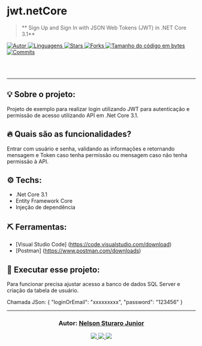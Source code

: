 ﻿# jwt.netCore

> ** Sign Up and Sign In with JSON Web Tokens (JWT) in .NET Core 3.1**

<a href="https://github.com/nelsonstj">
  <img alt="Autor" src="https://img.shields.io/badge/autor-Nelson%20Sturaro%20Junior-004400?style=flat-square">
</a>

<a href="#">
  <img alt="Linguagens" src="https://img.shields.io/github/languages/count/nelsonstj/jwt.netCore?color=004400&style=flat-square">
</a>

<a href="https://github.com/nelsonstj/jwt.netCore/stargazers">
  <img alt="Stars" src="https://img.shields.io/github/stars/nelsonstj/jwt.netCore?color=004400&style=flat-square">
</a>

<a href="https://github.com/nelsonstj/jwt.netCore/network/members">
  <img alt="Forks" src="https://img.shields.io/github/forks/nelsonstj/jwt.netCore?color=004400&style=flat-square">
</a>

<a href="#">
  <img alt="Tamanho do código em bytes" src="https://img.shields.io/github/languages/code-size/nelsonstj/jwt.netCore?color=004400&style=flat-square">
</a>

<a href="https://github.com/nelsonstj/jwt.netCore/commits/master">
  <img alt="Commits" src="https://img.shields.io/github/last-commit/nelsonstj/jwt.netCore?color=004400&style=flat-square">
</a>

<br/><br/>
<hr/>

## 💡 Sobre o projeto:
Projeto de exemplo para realizar login utilizando JWT para autenticação e permissão de acesso utilizando API em .Net Core 3.1.

## 🔥 Quais são as funcionalidades?
Entrar com usuário e senha, validando as informações e retornando mensagem e Token caso tenha permissão ou mensagem caso não tenha permissão à API.

## ⚙️ Techs:
- .Net Core 3.1
- Entity Framework Core
- Injeção de dependência

## ⛏ Ferramentas:
- [Visual Studio Code] (https://code.visualstudio.com/download)
- [Postman] (https://www.postman.com/downloads)

## 🏁 Executar esse projeto:
Para funcionar precisa ajustar acesso a banco de dados SQL Server e criação da tabela de usuário.

Chamada JSon:
{
     "loginOrEmail": "xxxxxxxxx",
     "password": "123456"
}
<br/>

---

<h3 align="center">
  Autor: <a alt="Nelson Sturaro Junior" href="https://github.com/nelsonstj">Nelson Sturaro Junior</a>
</h3>

<p align="center">
  <a alt="Nelson Sturaro Junior - Linkedin" href="https://www.linkedin.com/in/nelsonstj/" target="blank">
    <img src="https://img.shields.io/badge/LinkedIn-Nelson%20Sturaro%20Junior-blue?logo=linkedin"/>
  </a>
  <a alt="Nelson Sturaro Junior - GitHub" href="https://github.com/nelsonstj">
    <img src="https://img.shields.io/badge/GitHub-nelsonstj-blue?logo=github"/>
  </a>
  <a alt="Nelson Sturaro Junior - Twitter" href="https://twitter.com/nelsonstj" target="blank">
    <img src="https://img.shields.io/badge/Twitter-nelsonstj-blue?logo=twitter"/>
  </a>
</p>

